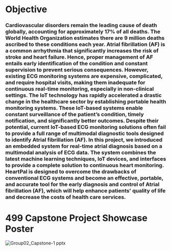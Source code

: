 # Objective
### Cardiovascular disorders remain the leading cause of death globally, accounting for approximately 17% of all deaths. The World Health Organization estimates there are 9 million deaths ascribed to these conditions each year. Atrial fibrillation (AF) is a common arrhythmia that significantly increases the risk of stroke and heart failure. Hence, proper management of AF entails early identification of the condition and constant supervision to prevent serious consequences. However, existing ECG monitoring systems are expensive, complicated, and require hospital visits, making them inadequate for continuous real-time monitoring, especially in non-clinical settings. The IoT technology has rapidly accelerated a drastic change in the healthcare sector by establishing portable health monitoring systems. These IoT-based systems enable constant surveillance of the patient’s condition, timely notification, and significantly better outcomes. Despite their potential, current IoT-based ECG monitoring solutions often fail to provide a full range of multimodal diagnostic tools designed to identify Atrial fibrillation (AF). In this project, we introduced an embedded system for real-time atrial diagnosis based on a multimodal analysis of ECG data. The system combines the latest machine learning techniques, IoT devices, and interfaces to provide a complete solution to continuous heart monitoring. HeartPal is designed to overcome the drawbacks of conventional ECG systems and become an effective, portable, and accurate tool for the early diagnosis and control of Atrial fibrillation (AF), which will help enhance patients' quality of life and decrease the costs of health care services.

# 499 Capstone Project Showcase Poster
![Group02_Capstone-1 pptx](https://github.com/user-attachments/assets/953a5a90-49d8-4d44-be19-37fe161a23b8)


